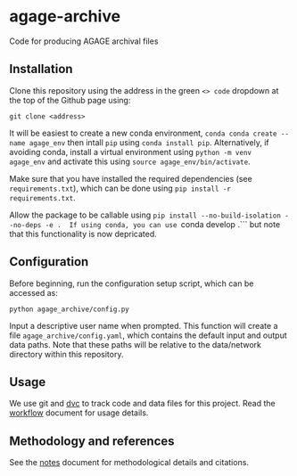 # agage-archive
Code for producing AGAGE archival files

## Installation
Clone this repository using the address in the green ```<> code``` dropdown at the top of the Github page using:

```git clone <address>```

It will be easiest to create a new conda environment, ```conda conda create --name agage_env``` then intall ```pip``` using ```conda install pip```.
Alternatively, if avoiding conda, install a virtual environment using ```python -m venv agage_env``` and activate this using ```source agage_env/bin/activate```.

Make sure that you have installed the required dependencies (see ```requirements.txt```), which can be done using ```pip install -r requirements.txt```.

Allow the package to be callable using ```pip install --no-build-isolation --no-deps -e . 
If using conda, you can use ```conda develop .``` but note that this functionality is now depricated.

## Configuration
Before beginning, run the configuration setup script, which can be accessed as:

```python agage_archive/config.py```

Input a descriptive user name when prompted. This function will create a file ```agage_archive/config.yaml```, which contains the default input and output data paths. Note that these paths will be relative to the data/network directory within this repository.

## Usage

We use git and [dvc](https://dvc.org) to track code and data files for this project. Read the [workflow](workflow.md) document for usage details.

## Methodology and references

See the [notes](notes.md) document for methodological details and citations.
